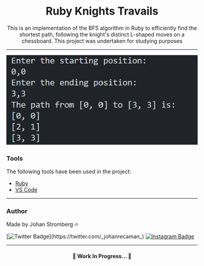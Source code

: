 <h1 align="center">Ruby Knights Travails</h1>

<p align="center">This is an implementation of the BFS algorithm in Ruby to efficiently find the shortest path, following the knight's distinct L-shaped moves on a chessboard. This project was undertaken for studying purposes</p>

---
<img src="./lib/images/readme.png"></img>

### Tools

The following tools have been used in the project:

- [Ruby](https://www.ruby-lang.org/pt/)
- [VS Code](https://code.visualstudio.com)
---

### Author
Made by Johan Stromberg :fire:

[![Twitter Badge](https://img.shields.io/badge/Twitter-1DA1F2?style=for-the-badge&logo=twitter&logoColor=white&link=https://twitter.com/_johanrecaman_)](https://twitter.com/_johanrecaman_)
[![Instagram Badge](https://img.shields.io/badge/-Instagram-%23E4405F?style=for-the-badge&logo=instagram&logoColor=white)](https://instagram.com/_johanrecaman_)

---

<h4 align="center">
  🚧  Work In Progress...  🚧
</h4>
